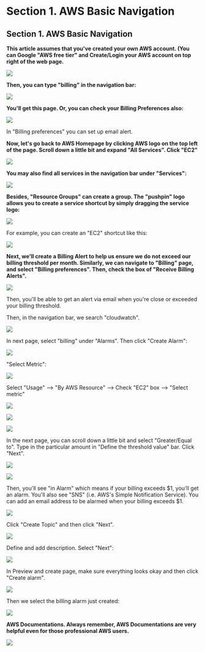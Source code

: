# Section 1. AWS Basic Navigation

## Section 1. AWS Basic Navigation

**This article assumes that you've created your own AWS account. \(You can Google "AWS free tier" and Create/Login your AWS account on top right of the web page.**

![](../.gitbook/assets/image%20%28148%29.png)

**Then, you can type "billing" in the navigation bar:**

![](../.gitbook/assets/image%20%2891%29.png)

**​You'll get this page. Or, you can check your Billing Preferences also:**

![](../.gitbook/assets/image%20%2850%29.png)

In "Billing preferences" you can set up email alert.

**Now, let's go back to AWS Homepage by clicking AWS logo on the top left of the page. Scroll down a little bit and expand "All Services". Click "EC2"**

![](../.gitbook/assets/image%20%2824%29.png)

**You may also find all services in the navigation bar under "Services":**

![](../.gitbook/assets/image%20%28146%29.png)

**Besides, "Resource Groups" can create a group. The "pushpin" logo allows you to create a service shortcut by simply dragging the service logo:**

![](../.gitbook/assets/image%20%28125%29.png)

For example, you can create an "EC2" shortcut like this:

![](../.gitbook/assets/image%20%28140%29.png)

**Next, we'll create a Billing Alert to help us ensure we do not exceed our billing threshold per month. Similarly, we can navigate to "Billing" page, and select "Billing preferences". Then, check the box of "Receive Billing Alerts".**

![](../.gitbook/assets/image%20%2872%29.png)

Then, you'll be able to get an alert via email when you're close or exceeded your billing threshold.

Then, in the navigation bar, we search "cloudwatch".

![](../.gitbook/assets/image%20%2885%29.png)

In next page, select "billing" under "Alarms". Then click "Create Alarm":

![](../.gitbook/assets/image%20%28109%29.png)

"Select Metric":

![](../.gitbook/assets/image%20%28132%29.png)

Select "Usage" --&gt; "By AWS Resource" --&gt; Check "EC2" box --&gt; "Select metric"

![](../.gitbook/assets/image%20%2831%29.png)

![](../.gitbook/assets/image%20%2851%29.png)

![](../.gitbook/assets/image%20%282%29.png)

In the next page, you can scroll down a little bit and select "Greater/Equal to". Type in the particular amount in "Define the threshold value" bar. Click "Next".

![](../.gitbook/assets/image%20%2876%29.png)

![](../.gitbook/assets/image%20%28108%29.png)

Then, you'll see "in Alarm" which means if your billing exceeds $1, you'll get an alarm. You'll also see "SNS" \(i.e. AWS's Simple Notification Service\). You can add an email address to be alarmed when your billing exceeds $1.

![](../.gitbook/assets/image%20%28151%29.png)

Click "Create Topic" and then click "Next".

![](../.gitbook/assets/image%20%2879%29.png)

Define and add description. Select "Next":

![](../.gitbook/assets/image%20%2871%29.png)

In Preview and create page, make sure everything looks okay and then click "Create alarm".

![](../.gitbook/assets/image%20%284%29.png)

Then we select the billing alarm just created:

![](../.gitbook/assets/image%20%28133%29.png)

**AWS Documentations. Always remember, AWS Documentations are very helpful even for those professional AWS users.**

![](../.gitbook/assets/image%20%2815%29.png)

